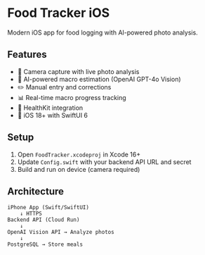 # Food Tracker iOS

Modern iOS app for food logging with AI-powered photo analysis.

## Features
- 📸 Camera capture with live photo analysis
- 🧠 AI-powered macro estimation (OpenAI GPT-4o Vision)
- ✏️ Manual entry and corrections
- 📊 Real-time macro progress tracking
- 🏥 HealthKit integration
- 📱 iOS 18+ with SwiftUI 6

## Setup

1. Open `FoodTracker.xcodeproj` in Xcode 16+
2. Update `Config.swift` with your backend API URL and secret
3. Build and run on device (camera required)

## Architecture

```
iPhone App (Swift/SwiftUI)
    ↓ HTTPS
Backend API (Cloud Run)
    ↓ 
OpenAI Vision API → Analyze photos
    ↓
PostgreSQL → Store meals
```
